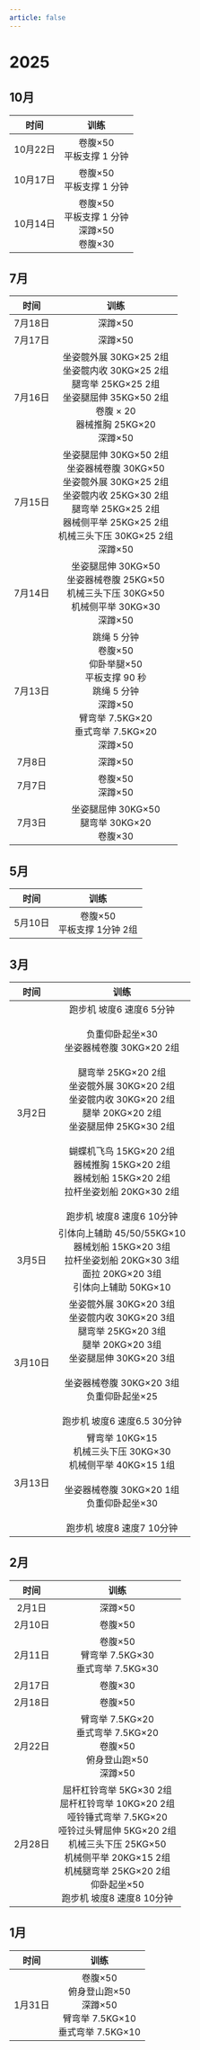 ```yaml
---
article: false
---
```


# 2025

## 10月

|   时间   |                   训练                    |
|:------:|:---------------------------------------:|
| 10月22日 |           卷腹×50<br/>平板支撑 1 分钟           |
| 10月17日 |           卷腹×50<br/>平板支撑 1 分钟           |
| 10月14日 | 卷腹×50<br/>平板支撑 1 分钟<br/>深蹲×50<br/>卷腹×30 |

## 7月

|  时间   |                                                                          训练                                                                           |
|:-----:|:-----------------------------------------------------------------------------------------------------------------------------------------------------:|
| 7月18日 |                                                                         深蹲×50                                                                         |
| 7月17日 |                                                                         深蹲×50                                                                         |
| 7月16日 |                 坐姿髋外展 30KG×25 2组<br/>坐姿髋内收 30KG×25 2组<br/>腿弯举 25KG×25 2组<br/>坐姿腿屈伸 35KG×50 2组<br/>卷腹 × 20<br/>器械推胸 25KG×20<br/>深蹲×50                  |
| 7月15日 | 坐姿腿屈伸 30KG×50 2组<br/>坐姿器械卷腹 30KG×50<br/>坐姿髋外展 30KG×25 2组<br/>坐姿髋内收 25KG×30 2组<br/>腿弯举 25KG×25 2组<br/>器械侧平举 25KG×25 2组<br/>机械三头下压 30KG×25 2组<br/>深蹲×50 |
| 7月14日 |                                    坐姿腿屈伸 30KG×50<br/>坐姿器械卷腹 25KG×50<br/>机械三头下压 30KG×50<br/>机械侧平举 30KG×30<br/>深蹲×50                                    |
| 7月13日 |                    跳绳 5 分钟<br/>卷腹×50<br/>仰卧举腿×50<br/>平板支撑 90 秒<br/>跳绳 5 分钟<br/>深蹲×50<br/>臂弯举 7.5KG×20<br/>垂式弯举 7.5KG×20<br/>深蹲×50                     |
| 7月8日  |                                                                         深蹲×50                                                                         |
| 7月7日  |                                                                    卷腹×50<br/>深蹲×50                                                                    |
| 7月3日  |                                                     坐姿腿屈伸 30KG×50<br/>腿弯举 30KG×20<br/>卷腹×30<br/>                                                      |

## 5月

|  时间   |          训练           |
|:-----:|:---------------------:|
| 5月10日 | 卷腹×50<br/>平板支撑 1分钟 2组 |

## 3月

|  时间   |                                                                                                                                          训练                                                                                                                                           |
|:-----:|:-------------------------------------------------------------------------------------------------------------------------------------------------------------------------------------------------------------------------------------------------------------------------------------:|
| 3月2日  | 跑步机 坡度6 速度6  5分钟<br/><br/>负重仰卧起坐×30<br/>坐姿器械卷腹 30KG×20 2组<br/><br/>腿弯举 25KG×20 2组<br/>坐姿髋外展 30KG×20 2组<br/>坐姿髋内收 30KG×20 2组<br/>腿举 20KG×20 2组<br/>坐姿腿屈伸 25KG×30 2组<br/><br/>蝴蝶机飞鸟 15KG×20 2组<br/>器械推胸 15KG×20 2组<br/>器械划船 15KG×20 2组<br/>拉杆坐姿划船 20KG×30 2组<br/><br/>跑步机 坡度8 速度6  10分钟 |
| 3月5日  |                                                                                          引体向上辅助 45/50/55KG×10<br/>器械划船 15KG×20 3组<br/>拉杆坐姿划船 20KG×30 3组<br/>面拉 20KG×20 3组<br/>引体向上辅助 50KG×10                                                                                          |
| 3月10日 |                                                         坐姿髋外展 30KG×20 3组<br/>坐姿髋内收 30KG×20 3组<br/>腿弯举 25KG×20 3组<br/>腿举 20KG×20 3组<br/>坐姿腿屈伸 30KG×20 3组<br/><br/>坐姿器械卷腹 30KG×20 3组<br/>负重仰卧起坐×25<br/><br/>跑步机 坡度6 速度6.5  30分钟                                                         |
| 3月13日 |                                                                                臂弯举 10KG×15<br/>机械三头下压 30KG×30<br/>机械侧平举 40KG×15 1组<br/><br/>坐姿器械卷腹 30KG×20 1组<br/>负重仰卧起坐×30<br/><br/>跑步机 坡度8 速度7  10分钟                                                                                |

## 2月

|  时间   |                                                                                       训练                                                                                       |
|:-----:|:------------------------------------------------------------------------------------------------------------------------------------------------------------------------------:|
| 2月1日  |                                                                                     深蹲×50                                                                                      |
| 2月10日 |                                                                                     卷腹×50                                                                                      |
| 2月11日 |                                                                    卷腹×50<br/>臂弯举 7.5KG×30<br/>垂式弯举 7.5KG×30                                                                    |
| 2月17日 |                                                                                     卷腹×30                                                                                      |
| 2月18日 |                                                                                     卷腹×50                                                                                      |
| 2月22日 |                                                        臂弯举 7.5KG×20<br/>垂式弯举 7.5KG×20<br/>卷腹×50<br/>俯身登山跑×50<br/>深蹲×50                                                         |
| 2月28日 | 屈杆杠铃弯举 5KG×30 2组<br/>屈杆杠铃弯举 10KG×20 2组<br/>哑铃锤式弯举 7.5KG×20<br/>哑铃过头臂屈伸 5KG×20 2组<br/>机械三头下压 25KG×50<br/>机械侧平举 20KG×15 2组<br/>机械腿弯举 25KG×20 2组<br/>仰卧起坐×50<br/>跑步机 坡度8 速度8 10分钟 |

## 1月

|  时间   |                               训练                                |
|:-----:|:---------------------------------------------------------------:|
| 1月31日 | 卷腹×50<br/>俯身登山跑×50<br/>深蹲×50<br/>臂弯举 7.5KG×10<br/>垂式弯举 7.5KG×10 |